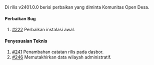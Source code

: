 Di rilis v2401.0.0 berisi perbaikan yang diminta Komunitas Open Desa.

#### Perbaikan Bug
1. [#222](https://github.com/OpenSID/tracksid/issues/222) Perbaikan instalasi awal.

#### Penyesuaian Teknis
1. [#241](https://github.com/OpenSID/tracksid/issues/241) Penambahan catatan rilis pada dasbor.
2. [#246](https://github.com/OpenSID/tracksid/issues/246) Memutakhirkan data wilayah administratif.
